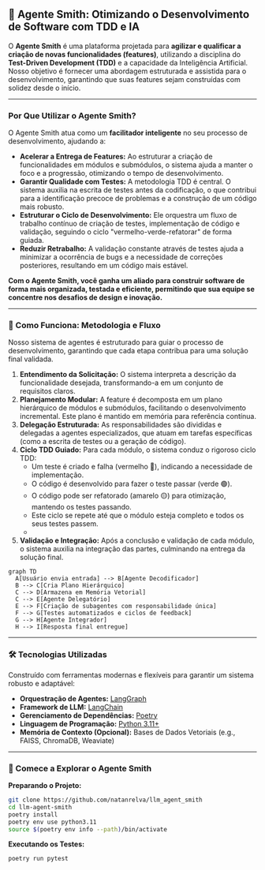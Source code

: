 ## 🚀 Agente Smith: Otimizando o Desenvolvimento de Software com TDD e IA

O **Agente Smith** é uma plataforma projetada para **agilizar e qualificar a criação de novas funcionalidades (features)**, utilizando a disciplina do **Test-Driven Development (TDD)** e a capacidade da Inteligência Artificial. Nosso objetivo é fornecer uma abordagem estruturada e assistida para o desenvolvimento, garantindo que suas features sejam construídas com solidez desde o início.

-----

### Por Que Utilizar o Agente Smith?

O Agente Smith atua como um **facilitador inteligente** no seu processo de desenvolvimento, ajudando a:

  * **Acelerar a Entrega de Features:** Ao estruturar a criação de funcionalidades em módulos e submódulos, o sistema ajuda a manter o foco e a progressão, otimizando o tempo de desenvolvimento.
  * **Garantir Qualidade com Testes:** A metodologia TDD é central. O sistema auxilia na escrita de testes antes da codificação, o que contribui para a identificação precoce de problemas e a construção de um código mais robusto.
  * **Estruturar o Ciclo de Desenvolvimento:** Ele orquestra um fluxo de trabalho contínuo de criação de testes, implementação de código e validação, seguindo o ciclo "vermelho-verde-refatorar" de forma guiada.
  * **Reduzir Retrabalho:** A validação constante através de testes ajuda a minimizar a ocorrência de bugs e a necessidade de correções posteriores, resultando em um código mais estável.

**Com o Agente Smith, você ganha um aliado para construir software de forma mais organizada, testada e eficiente, permitindo que sua equipe se concentre nos desafios de design e inovação.**

-----

### 🎯 Como Funciona: Metodologia e Fluxo

Nosso sistema de agentes é estruturado para guiar o processo de desenvolvimento, garantindo que cada etapa contribua para uma solução final validada.

1.  **Entendimento da Solicitação:** O sistema interpreta a descrição da funcionalidade desejada, transformando-a em um conjunto de requisitos claros.
2.  **Planejamento Modular:** A feature é decomposta em um plano hierárquico de módulos e submódulos, facilitando o desenvolvimento incremental. Este plano é mantido em memória para referência contínua.
3.  **Delegação Estruturada:** As responsabilidades são divididas e delegadas a agentes especializados, que atuam em tarefas específicas (como a escrita de testes ou a geração de código).
4.  **Ciclo TDD Guiado:** Para cada módulo, o sistema conduz o rigoroso ciclo TDD:
      * Um teste é criado e falha (vermelho 🔴), indicando a necessidade de implementação.
      * O código é desenvolvido para fazer o teste passar (verde 🟢).
      * O código pode ser refatorado (amarelo 🟡) para otimização, mantendo os testes passando.
      * Este ciclo se repete até que o módulo esteja completo e todos os seus testes passem.
      * 
5.  **Validação e Integração:** Após a conclusão e validação de cada módulo, o sistema auxilia na integração das partes, culminando na entrega da solução final.

<!-- end list -->

```mermaid
graph TD
  A[Usuário envia entrada] --> B[Agente Decodificador]
  B --> C[Cria Plano Hierárquico]
  C --> D[Armazena em Memória Vetorial]
  C --> E[Agente Delegatório]
  E --> F[Criação de subagentes com responsabilidade única]
  F --> G[Testes automatizados e ciclos de feedback]
  G --> H[Agente Integrador]
  H --> I[Resposta final entregue]
```

-----

### 🛠️ Tecnologias Utilizadas

Construído com ferramentas modernas e flexíveis para garantir um sistema robusto e adaptável:

  * **Orquestração de Agentes:** [LangGraph](https://github.com/langchain-ai/langgraph)
  * **Framework de LLM:** [LangChain](https://github.com/langchain-ai/langchain)
  * **Gerenciamento de Dependências:** [Poetry](https://python-poetry.org/)
  * **Linguagem de Programação:** [Python 3.11+](https://www.python.org/)
  * **Memória de Contexto (Opcional):** Bases de Dados Vetoriais (e.g., FAISS, ChromaDB, Weaviate)

-----

### 🚀 Comece a Explorar o Agente Smith

**Preparando o Projeto:**

```bash
git clone https://github.com/natanrelva/llm_agent_smith
cd llm-agent-smith
poetry install
poetry env use python3.11
source $(poetry env info --path)/bin/activate
```

**Executando os Testes:**

```bash
poetry run pytest
```